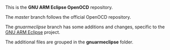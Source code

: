 This is the **GNU ARM Eclipse OpenOCD** repository.

The *master* branch follows the official OpenOCD repository.

The *gnuarmeclipse* branch has some additions and changes, specific to the [GNU ARM Eclipse](http://gnuarmeclipse.livius.net/blog) project.

The additional files are grouped in the **gnuarmeclipse** folder.
